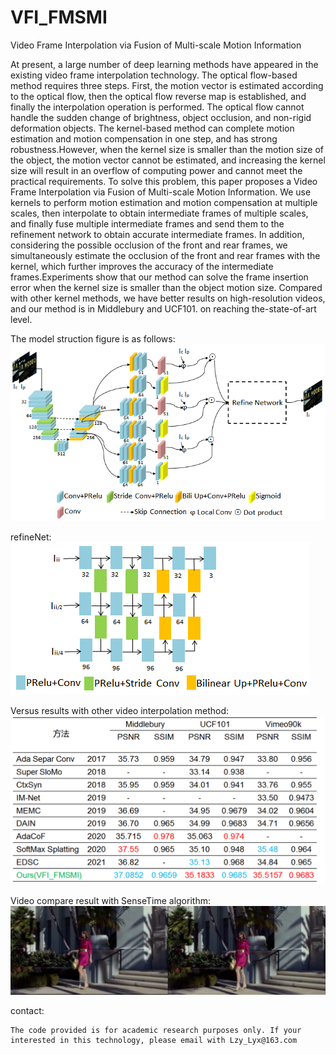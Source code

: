# VFI_FMSMI
Video Frame Interpolation via Fusion of Multi-scale Motion Information

At present, a large number of deep learning methods have appeared in the existing video frame interpolation technology. The optical flow-based method requires three steps. First, the motion vector is estimated according to the optical flow, then the optical flow reverse map is established, and finally the interpolation operation is performed. The optical flow cannot handle the sudden change of brightness, object occlusion, and non-rigid deformation objects. The kernel-based method can complete motion estimation and motion compensation in one step, and has strong robustness.However, when the kernel size is smaller than the motion size of the object, the motion vector cannot be estimated, and increasing the kernel size will result in an overflow of computing power and cannot meet the practical requirements. 
To solve this problem, this paper proposes a Video Frame Interpolation via Fusion of Multi-scale Motion Information.
We use kernels to perform motion estimation and motion compensation at multiple scales, then interpolate to obtain intermediate frames of multiple scales, and finally fuse multiple intermediate frames and send them to the refinement network to obtain accurate intermediate frames. In addition, considering the possible occlusion of the front and rear frames, we simultaneously estimate the occlusion of the front and rear frames with the kernel, which further improves the accuracy of the intermediate frames.Experiments show that our method can solve the frame insertion error when the kernel size is smaller than the object motion size. Compared with other kernel methods, we have better results on high-resolution videos, and our method is in Middlebury and UCF101. on reaching the-state-of-art level.<br />


The model struction figure is as follows:
![image](https://github.com/lzylyx/VFI_FMSMI/blob/main/fig/model_struct.png)<br />

refineNet:<br />
![image](https://github.com/lzylyx/VFI_FMSMI/blob/main/fig/refine.png)<br />

Versus results with other video interpolation method:
![image](https://github.com/lzylyx/VFI_FMSMI/blob/main/results/compare_results.png)<br />


Video compare result with SenseTime algorithm:
[![Watch the video](https://github.com/lzylyx/VFI_FMSMI/blob/main/video/left_sensetime_right_me.png)](https://github.com/lzylyx/VFI_FMSMI/blob/main/video/left_sensetime_right_me.mp4)


contact:<br />

	The code provided is for academic research purposes only. If your interested in this technology, please email with Lzy_Lyx@163.com
